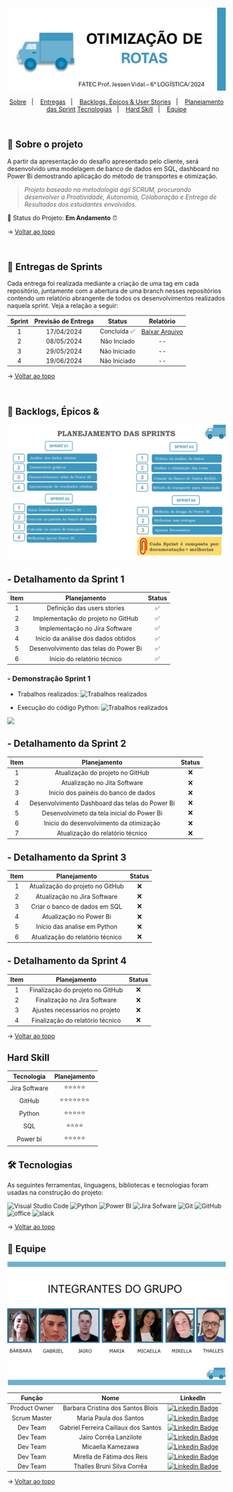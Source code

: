 <span id="topo">

<div align="center">

![Mood Nem Route](./assets/LOGO.jpg)

</div>

<p align="center">
    <a href="#sobre">Sobre</a>  &nbsp |&nbsp &nbsp  
    <a href="#entregas">Entregas</a>  &nbsp |&nbsp &nbsp  
    <a href="#backlogs">Backlogs, Épicos & User Stories</a> &nbsp |&nbsp &nbsp  
    <a href="Planejamento">Planejamento das Sprint</a>
    <a href="#tecnologias">Tecnologias</a>  &nbsp |&nbsp &nbsp 
    <a href="#hard skill">Hard Skill</a>  &nbsp |&nbsp &nbsp 
    <a href="#equipe">Equipe</a>
</p>

<br />
   
<span id="sobre">

## :bookmark_tabs: Sobre o projeto

A partir da apresentação do desafio apresentado pelo cliente, será desenvolvido uma modelagem de banco de dados em SQL, dashboard no Power Bi demostrando aplicação do método de transportes e otimização.

> _Projeto baseado na metodologia ágil SCRUM, procurando desenvolver a Proatividade, Autonomia, Colaboração e Entrega de Resultados dos estudantes envolvidos._

:pushpin: Status do Projeto: **Em Andamento** ⏰

→ [Voltar ao topo](#topo)

<br />

<span id="entregas">

## 🏁 Entregas de Sprints

Cada entrega foi realizada mediante a criação de uma tag em cada repositório, juntamente com a abertura de uma branch nesses repositórios contendo um relatório abrangente de todos os desenvolvimentos realizados naquela sprint. Veja a relação a seguir:

| Sprint | Previsão de Entrega     | Status | Relatório |
|:------:|:-----------------------:|:------:|:---------:|
| 1 | 17/04/2024 | Concluída  ✅   | [Baixar Arquivo](./assets/Otimizacao_de_Rotas.docx) |
| 2 | 08/05/2024 | Não Inciado     | -- |
| 3 | 29/05/2024 | Não Iniciado    | -- |
| 4 | 19/06/2024 | Não Iniciado    | -- |

→ [Voltar ao topo](#topo)

<br />


<span id="backlogs">

## :dart: Backlogs, Épicos &

![Mood Nem Route](./assets/BACLOGS.jpg)


## - Detalhamento da Sprint 1

|Item | Planejamento | Status|
|:---:|:-----------------------------------------:|:----:|
|  1  |Definição das users stories                |  ✅  |
|  2  |Implementação do projeto no GitHub         |  ✅  |
|  3  |Implementação  no Jira Software            |  ✅  |
|  4  |Inicio da análise dos dados obtidos        |  ✅  |
|  5  |Desenvolvimento das telas do Power Bi      |  ✅  |
|  6  |Inicio do relatório técnico                |  ✅  |

### - Demonstração Sprint 1

- Trabalhos realizados:
![Trabalhos realizados](./assets/apresentacao_projeto.gif)

- Execução do código Python:
![Trabalhos realizados](./assets/apresentacao_projeto_python.gif)
<img src="./assets/apresentacao_projeto_python.gif"/>

## - Detalhamento da Sprint 2

|Item | Planejamento | Status|
|:---:|:----------------------------------------------:|:----:|
|  1  |Atualização do projeto no GitHub                 |❌ |
|  2  |Atualização no Jita Software                     |❌ |
|  3  |Inicio dos painéis do banco de dados             |❌ |
|  4  |Desenvolvimento Dashboard das telas do Power Bi  |❌ |
|  5  |Desenvolvimeto da tela inicial do Power Bi       |❌ |
|  6  |Inicio do desenvolvimento da otimização          |❌ |
|  7  |Atualização do relatório técnico                 |❌ |

## - Detalhamento da Sprint 3
|Item | Planejamento | Status|
|:---:|:----------------------------------------------:|:----:|
|  1  |Atualização do projeto no GitHub                 |❌ |
|  2  |Atualização no Jira Software                     |❌ |
|  3  |Criar o banco de dados em SQL                    |❌ |
|  4  |Atualização no Power Bi                          |❌ |
|  5  |Inicio das analise em Python                     |❌ |
|  6  |Atualização do relatório técnico                 |❌ |

## - Detalhamento da Sprint 4

|Item | Planejamento | Status|
|:---:|:----------------------------------------------:|:----:|
|  1  |Finalização do projeto no GitHub                 |❌ |
|  2  |Finalização no Jira Software                     |❌ |
|  3  |Ajustes necessarios no projeto                   |❌ |
|  4  |Finalização do relatório técnico                 |❌ |

→ [Voltar ao topo](#topo)

<span id="hard skill">

## Hard Skill

|Tecnologia              | Planejamento     | 
|:----------------------:|:----------------:|
| Jira Software          |⭐⭐⭐⭐⭐     |
| GitHub                 |⭐⭐⭐⭐⭐⭐⭐|
| Python                 |⭐⭐⭐⭐⭐     |
| SQL                    |⭐⭐⭐⭐       |
| Power bi               |⭐⭐⭐⭐⭐     |



<span id="tecnologias">

## 🛠️ Tecnologias

As seguintes ferramentas, linguagens, bibliotecas e tecnologias foram usadas na construção do projeto:

<img src="https://img.shields.io/badge/Visual_Studio_Code-blue?style=for-the-badge&logoColor=white&logo=visualstudiocode" alt="Visual Studio Code" />
<img src="https://img.shields.io/badge/Python-blue?style=for-the-badge&logoColor=white&logo=python" alt="Python" />
<img src="https://img.shields.io/badge/Power_BI-blue?style=for-the-badge&logoColor=white&logo=powerbi" alt="Power BI" />
<img src="https://img.shields.io/badge/Jira_Software-blue?style=for-the-badge&logoColor=white&logo=jira" alt="Jira Sofware" />
<img src="https://img.shields.io/badge/Git-blue?style=for-the-badge&logoColor=white&logo=git" alt="Git" />
<img src="https://img.shields.io/badge/GitHub-blue?style=for-the-badge&logoColor=white&logo=github" alt="GitHub" />
<img src="https://img.shields.io/badge/office-blue?style=for-the-badge&logoColor=white&logo=github" alt="office" />
<img src="https://img.shields.io/badge/slack-blue?style=for-the-badge&logoColor=white&logo=github" alt="slack" />





→ [Voltar ao topo](#topo)

<span id="equipe">

## :busts_in_silhouette: Equipe

![Mood Nem Route](./assets/INTEGRANTES.jpg)


|    Função     | Nome                                  | LinkedIn |
| :-----------: | :-----------------------------------: | :------: |
| Product Owner | Barbara Cristina dos Santos Blois     | [![Linkedin Badge](https://img.shields.io/badge/Linkedin-blue?style=flat-square&logo=Linkedin&logoColor=white)](https://www.linkedin.com/in/barbarablois) |
| Scrum Master  | Maria Paula dos Santos                | [![Linkedin Badge](https://img.shields.io/badge/Linkedin-blue?style=flat-square&logo=Linkedin&logoColor=white)](https://www.linkedin.com/in/mariapaulla) |
|   Dev Team    | Gabriel Ferreira Caillaux dos Santos  | [![Linkedin Badge](https://img.shields.io/badge/Linkedin-blue?style=flat-square&logo=Linkedin&logoColor=white)](https://www.linkedin.com/in/gabriel-ferreira-ba579b210/) |
|   Dev Team    | Jairo Corrêa Lanzilote                | [![Linkedin Badge](https://img.shields.io/badge/Linkedin-blue?style=flat-square&logo=Linkedin&logoColor=white)](https://www.linkedin.com/in/jairo-corrêa-lanzilote/)|
|   Dev Team    | Micaella Kamezawa                     | [![Linkedin Badge](https://img.shields.io/badge/Linkedin-blue?style=flat-square&logo=Linkedin&logoColor=white)](https://www.linkedin.com/in/micaella-kamezawa-ba6aa128a/) |
|   Dev Team    | Mirella de Fátima dos Reis            | [![Linkedin Badge](https://img.shields.io/badge/Linkedin-blue?style=flat-square&logo=Linkedin&logoColor=white)](https://www.linkedin.com/in/mirella-freis) |
|   Dev Team    | Thalles Bruni Silva Corrêa            | [![Linkedin Badge](https://img.shields.io/badge/Linkedin-blue?style=flat-square&logo=Linkedin&logoColor=white)](https://www.linkedin.com/in/thallesbruni) |

→ [Voltar ao topo](#topo)
